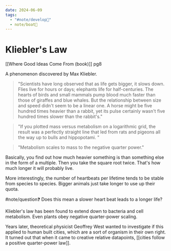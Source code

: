 ```yaml
---
date: 2024-06-09
tags:
  - "#note/develop🍃"
  - note/boat🚤
---
```

# Kliebler's Law

[[Where Good Ideas Come From (book)]] pg8

A phenomenon discovered by Max Kliebler.

> "Scientists have long observed that as life gets bigger, it slows down. Flies live for hours or days; elephants life for half-centuries. The hearts of birds and small mammals pump blood much faster than those of giraffes and blue whales. But the relationship between size and speed didn't seem to be a linear one. A horse might be five hundred times heavier than a rabbit, yet its pulse certainly wasn't five hundred times slower than the rabbit's."

> "If you plotted mass versus metabolism on a logarithmic grid, the result was a perfectly straight line that led from rats and pigeons all the way up to bulls and hippopotami. "

> "Metabolism scales to mass to the negative quarter power."


Basically, you find out how much heavier something is than something else in the form of a multiple. Then you take the square root twice. That's how much longer it will probably live. 

More interestingly, the number of heartbeats per lifetime tends to be stable from species to species. Bigger animals just take longer to use up their quota.

#note/question❓ Does this mean a slower heart beat leads to a longer life?

Kliebler's law has been found to extend down to bacteria and cell metabolism. Even plants obey negative quarter-power scaling. 



Years later, theoretical physicist Geoffrey West wanted to investigate if this applied to human built cities, which are a sort of organism in their own right.
It turned out that when it came to creative relative datapoints, [[cities follow a positive quarter-power law]].